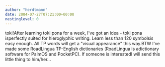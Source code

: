 ```yaml
---
author: "herdtmann"
date: 2004-07-27T07:21:00+00:00
nestinglevel: 0
---
```

toki!After learning toki pona for a week, I've got an idea - toki pona isperfectly suited for hieroglyphic writing. Learn less than 120 symbolsis easy enough. All TP words will get a "visual appearance" this way.BTW I've made some RoadLingua TP-English dictionaries (RoadLingua is adictionary software for PalmOS and PocketPC). If someone is interestedI will send this little thing to him/her...